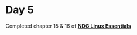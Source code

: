 # Day 5
Completed chapter 15 & 16 of [**NDG Linux Essentials**](https://lms.netacad.com/course/view.php?id=844634)
